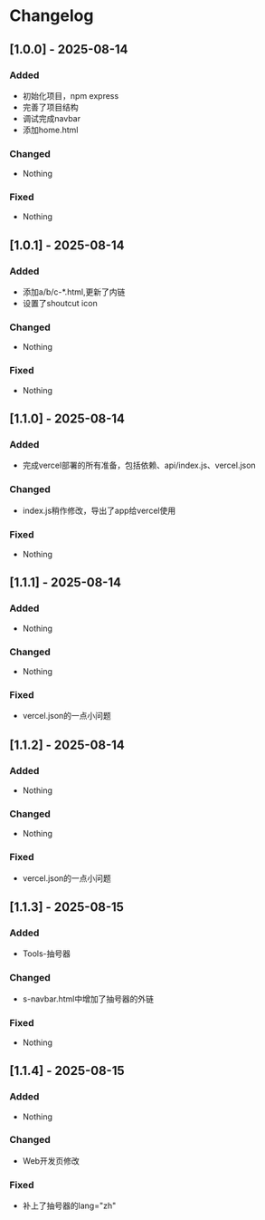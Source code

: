 # Changelog

<!-- ppppppppppppppppppppppppppppppppppppppppppppppppppppppppppppppppppppppppppppppppppppppppppppp -->

## [1.0.0] - 2025-08-14

### Added

- 初始化项目，npm express
- 完善了项目结构
- 调试完成navbar
- 添加home.html

### Changed

- Nothing

### Fixed

- Nothing

<!-- ppppppppppppppppppppppppppppppppppppppppppppppppppppppppppppppppppppppppppppppppppppppppppppp -->

## [1.0.1] - 2025-08-14

### Added

- 添加a/b/c-*.html,更新了内链
- 设置了shoutcut icon

### Changed

- Nothing

### Fixed

- Nothing

<!-- ppppppppppppppppppppppppppppppppppppppppppppppppppppppppppppppppppppppppppppppppppppppppppppp -->

## [1.1.0] - 2025-08-14

### Added

- 完成vercel部署的所有准备，包括依赖、api/index.js、vercel.json

### Changed

- index.js稍作修改，导出了app给vercel使用

### Fixed

- Nothing

<!-- ppppppppppppppppppppppppppppppppppppppppppppppppppppppppppppppppppppppppppppppppppppppppppppp -->

## [1.1.1] - 2025-08-14

### Added

- Nothing

### Changed

- Nothing

### Fixed

- vercel.json的一点小问题

<!-- ppppppppppppppppppppppppppppppppppppppppppppppppppppppppppppppppppppppppppppppppppppppppppppp -->

## [1.1.2] - 2025-08-14

### Added

- Nothing

### Changed

- Nothing

### Fixed

- vercel.json的一点小问题

<!-- ppppppppppppppppppppppppppppppppppppppppppppppppppppppppppppppppppppppppppppppppppppppppppppp -->

## [1.1.3] - 2025-08-15

### Added

- Tools-抽号器

### Changed

- s-navbar.html中增加了抽号器的外链

### Fixed

- Nothing

<!-- ppppppppppppppppppppppppppppppppppppppppppppppppppppppppppppppppppppppppppppppppppppppppppppp -->

## [1.1.4] - 2025-08-15

### Added

- Nothing

### Changed

- Web开发页修改

### Fixed

- 补上了抽号器的lang="zh"

<!-- ppppppppppppppppppppppppppppppppppppppppppppppppppppppppppppppppppppppppppppppppppppppppppppp -->
